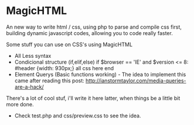 MagicHTML
=========

An new way to write html / css, using php to parse and compile css first, building dynamic javascript codes, allowing you to code really faster.

Some stuff you can use on CSS's using MagicHTML
- All Less syntax
- Condicional structure (if,elif,else)
if $browser == 'IE' and $version <= 8:
  #header {width: 930px;}
  all css here
end
- Element Querys (Basic functions working) - The idea to implement this came after reading this post:
http://ianstormtaylor.com/media-queries-are-a-hack/

There's a lot of cool stuf, i'll write it here latter, when things be a little bit more done.

- Check test.php and css/preview.css to see the idea. 

